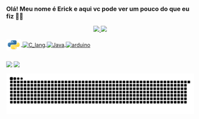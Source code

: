 ### Olá! Meu nome é Erick e aqui vc pode ver um pouco do que eu fiz 👨‍💻

<div align="center">
  <a href="https://github.com/ErickGLopes">
  <img height="180px" src="https://github-readme-stats.vercel.app/api?username=ErickGLopes&show_icons=true&theme=transparent"/>
  <img height="180px" src="https://github-readme-stats.vercel.app/api/top-langs/?username=ErickGLopes&layout=compact&langs_count=7&theme=transparent"/>
</div>
<div style="display: inline_block"><br>
  <img align="center" alt="Python" height="30" width="40" src="https://raw.githubusercontent.com/devicons/devicon/master/icons/python/python-original.svg">
  <img align="center" alt="C_lang" height="30" width="40" src="https://cdn.jsdelivr.net/gh/devicons/devicon/icons/c/c-original.svg">
  <img align="center" alt="Java" height="30" width="40" src="https://cdn.jsdelivr.net/gh/devicons/devicon/icons/java/java-plain.svg">
  <img align="center" alt="arduino" height="30" width="40" src="https://cdn.jsdelivr.net/gh/devicons/devicon/icons/arduino/arduino-original.svg">
</div>
  
  ##
 
<div> 
  <a href = "mailto:erickgabri210@gmail.com"><img src="https://img.shields.io/badge/-Gmail-%23333?style=for-the-badge&logo=gmail&logoColor=white" target="_blank"></a>
  <a href="https://www.linkedin.com/in/erickglopes/" target="_blank"><img src="https://img.shields.io/badge/-LinkedIn-%230077B5?style=for-the-badge&logo=linkedin&logoColor=white" target="_blank"></a> 
 
  ![Snake animation](https://github.com/ErickGLopes/ErickGLopes/blob/output/github-contribution-grid-snake.svg)
 
</div>
